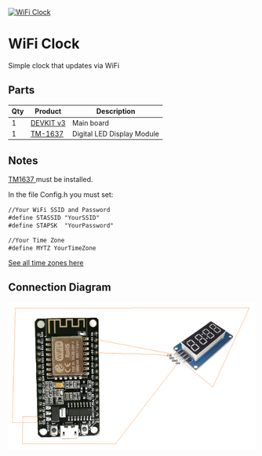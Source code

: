 [![WiFi Clock](http://img.youtube.com/vi/SYPyxYNwXz4/0.jpg)](http://www.youtube.com/watch?v=SYPyxYNwXz4 "WiFi Clock")

# WiFi Clock
Simple clock that updates via WiFi

## Parts
| Qty | Product                                                                                                                                                                                                                                                                                                                                                                                                                                                                                                                                                                   | Description               |
| --- |---------------------------------------------------------------------------------------------------------------------------------------------------------------------------------------------------------------------------------------------------------------------------------------------------------------------------------------------------------------------------------------------------------------------------------------------------------------------------------------------------------------------------------------------------------------------------|---------------------------|
|1 | [DEVKIT v3](https://www.aliexpress.com/item/4000502101618.html?spm=a2g0o.productlist.main.5.3198f68fA7sb7l&algo_pvid=c776aa69-0f96-465c-8a3a-5ed33ba152b4&algo_exp_id=c776aa69-0f96-465c-8a3a-5ed33ba152b4-2&pdp_ext_f=%7B%22sku_id%22%3A%2210000002402566500%22%7D&pdp_npi=2%40dis%21ILS%2113.54%2113.54%21%21%21%21%21%40214527c616727687280498709d0741%2110000002402566500%21sea&curPageLogUid=hq0vy3dw9STm)                                                                                                                                                           | Main board                |
|1 | [TM-1637](https://www.aliexpress.com/item/1005003947103358.html?spm=a2g0o.productlist.main.5.2c1f54efabdjQw&algo_pvid=3a7beeb0-bfc2-45bb-9f4b-5e0a09c89a8d&aem_p4p_detail=202301030955189596255770804560001502397&algo_exp_id=3a7beeb0-bfc2-45bb-9f4b-5e0a09c89a8d-2&pdp_ext_f=%7B%22sku_id%22%3A%2212000027537145198%22%7D&pdp_npi=2%40dis%21ILS%212.51%212.51%21%21%21%21%21%402100b69816727685187147254d0787%2112000027537145198%21sea&curPageLogUid=76aEuJp2I9M5&ad_pvid=202301030955189596255770804560001502397_3&ad_pvid=202301030955189596255770804560001502397_3) | Digital LED Display Module |

## Notes
[TM1637 ](https://github.com/Seeed-Studio/Grove_4Digital_Display) must be installed.

In the file Config.h you must set:
```
//Your WiFi SSID and Password
#define STASSID "YourSSID"
#define STAPSK  "YourPassword"
```
```
//Your Time Zone
#define MYTZ YourTimeZone
```
[See all time zones here](https://github.com/esp8266/Arduino/blob/master/cores/esp8266/TZ.h)

## Connection Diagram
![Connection Diagram](Images/Connection%20Diagram.png)
